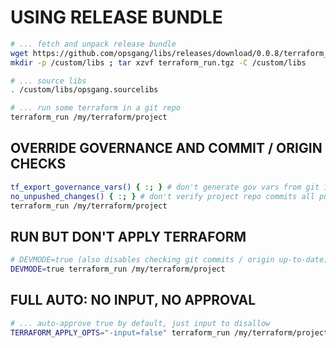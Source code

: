 # USING RELEASE BUNDLE

```bash
# ... fetch and unpack release bundle
wget https://github.com/opsgang/libs/releases/download/0.0.8/terraform_run.tgz
mkdir -p /custom/libs ; tar xzvf terraform_run.tgz -C /custom/libs

# ... source libs
. /custom/libs/opsgang.sourcelibs

# ... run some terraform in a git repo
terraform_run /my/terraform/project
```

## OVERRIDE GOVERNANCE AND COMMIT / ORIGIN CHECKS

```bash
tf_export_governance_vars() { :; } # don't generate gov vars from git info
no_unpushed_changes() { :; } # don't verify project repo commits all pushed to origin
terraform_run /my/terraform/project
```

## RUN BUT DON'T APPLY TERRAFORM
```bash
# DEVMODE=true (also disables checking git commits / origin up-to-date)
DEVMODE=true terraform_run /my/terraform/project
```

## FULL AUTO: NO INPUT, NO APPROVAL
```bash
# ... auto-approve true by default, just input to disallow
TERRAFORM_APPLY_OPTS="-input=false" terraform_run /my/terraform/project
```
